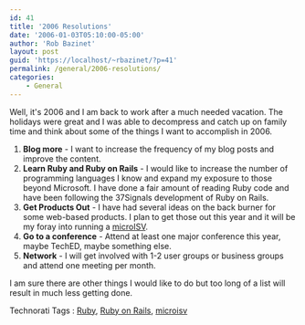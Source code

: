 ```yaml
---
id: 41
title: '2006 Resolutions'
date: '2006-01-03T05:10:00-05:00'
author: 'Rob Bazinet'
layout: post
guid: 'https://localhost/~rbazinet/?p=41'
permalink: /general/2006-resolutions/
categories:
    - General
---
```


Well, it's 2006 and I am back to work after a much needed vacation. The holidays were great and I was able to decompress and catch up on family time and think about some of the things I want to accomplish in 2006.

1. **Blog more** - I want to increase the frequency of my blog posts and improve the content.
2. **Learn Ruby and Ruby on Rails** - I would like to increase the number of programming languages I know and expand my exposure to those beyond Microsoft. I have done a fair amount of reading Ruby code and have been following the 37Signals development of Ruby on Rails.
3. **Get Products Out** - I have had several ideas on the back burner for some web-based products. I plan to get those out this year and it will be my foray into running a [microISV](https://www.technorati.com/tag/micro+isv).
4. **Go to a conference** - Attend at least one major conference this year, maybe TechED, maybe something else.
5. **Network** - I will get involved with 1-2 user groups or business groups and attend one meeting per month.

I am sure there are other things I would like to do but too long of a list will result in much less getting done.

Technorati Tags : [Ruby](https://technorati.com/tag/Ruby), [Ruby on Rails](https://technorati.com/tag/Ruby%20On%20Rails), [microisv](https://technorati.com/tag/microISV)